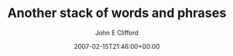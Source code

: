 ---
title: 'Another stack of words and phrases'
posts: 1
hash: 't671'
author: 'John E Clifford'
date: 2007-02-15T21:46:00+00:00
sources:
  - http://forums.tokipona.org/viewtopic.php%3Ft=671.html
---
